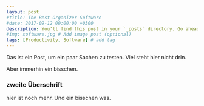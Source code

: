 ```yaml
---
layout: post
#title: The Best Organizer Software
#date: 2017-09-12 00:00:00 +0300
description: You’ll find this post in your `_posts` directory. Go ahead and edit it and re-build the site to see your changes. # Add post description (optional)
#img: software.jpg # Add image post (optional)
tags: [Productivity, Software] # add tag
---
```



Das ist ein Post, um ein paar Sachen zu testen.
Viel steht hier nicht drin.

Aber immerhin ein bisschen.

### zweite Überschrift

hier ist noch mehr.
Und ein bisschen was.